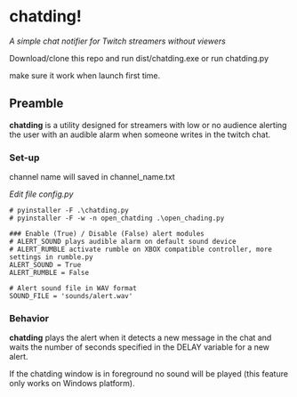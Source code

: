 # chatding!

_A simple chat notifier for Twitch streamers without viewers_

Download/clone this repo and run dist/chatding.exe or run chatding.py  

make sure it work when launch first time.  

## Preamble

**chatding** is a utility designed for streamers with low or no audience alerting the user with an audible alarm when someone writes in the twitch chat.

### Set-up

channel name will saved in channel_name.txt

_Edit file config.py_

```
# pyinstaller -F .\chatding.py
# pyinstaller -F -w -n open_chatding .\open_chading.py

### Enable (True) / Disable (False) alert modules
# ALERT_SOUND plays audible alarm on default sound device
# ALERT_RUMBLE activate rumble on XBOX compatible controller, more settings in rumble.py
ALERT_SOUND = True
ALERT_RUMBLE = False

# Alert sound file in WAV format
SOUND_FILE = 'sounds/alert.wav'
```


### Behavior

**chatding** plays the alert when it detects a new message in the chat and waits the number of seconds specified in the DELAY variable for a new alert.

If the chatding window is in foreground no sound will be played (this feature only works on Windows platform).
